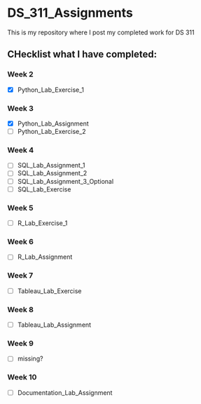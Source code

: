 # DS_311_Assignments
This is my repository where I post my completed work for DS 311

## CHecklist what I have completed:
### Week 2
- [x] Python_Lab_Exercise_1
### Week 3
- [x] Python_Lab_Assignment
- [ ] Python_Lab_Exercise_2
### Week 4
- [ ] SQL_Lab_Assignment_1
- [ ] SQL_Lab_Assignment_2
- [ ] SQL_Lab_Assignment_3_Optional
- [ ] SQL_Lab_Exercise
### Week 5
- [ ] R_Lab_Exercise_1
### Week 6
- [ ] R_Lab_Assignment
### Week 7
- [ ] Tableau_Lab_Exercise
### Week 8
- [ ] Tableau_Lab_Assignment
### Week 9
- [ ] missing?
### Week 10
- [ ] Documentation_Lab_Assignment
